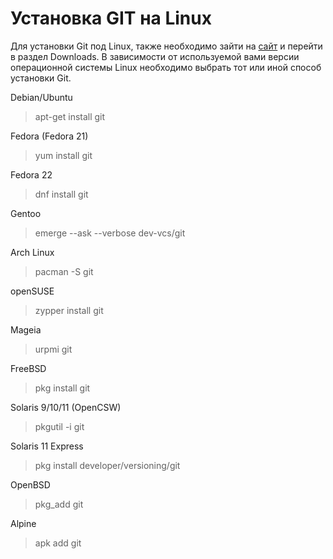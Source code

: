 # Установка GIT на Linux

Для установки Git под Linux, также необходимо зайти на [сайт](https://git-scm.com/) и перейти в раздел Downloads. В зависимости от используемой вами версии операционной системы Linux необходимо выбрать тот или иной способ установки Git.

Debian/Ubuntu

>apt-get install git

Fedora (Fedora 21)

>yum install git

Fedora 22

>dnf install git

Gentoo

>emerge --ask --verbose dev-vcs/git

Arch Linux

>pacman -S git

openSUSE

>zypper install git

Mageia

>urpmi git

FreeBSD

>pkg install git

Solaris 9/10/11 (OpenCSW)

>pkgutil -i git

Solaris 11 Express

>pkg install developer/versioning/git

OpenBSD

>pkg_add git

Alpine

>apk add git
